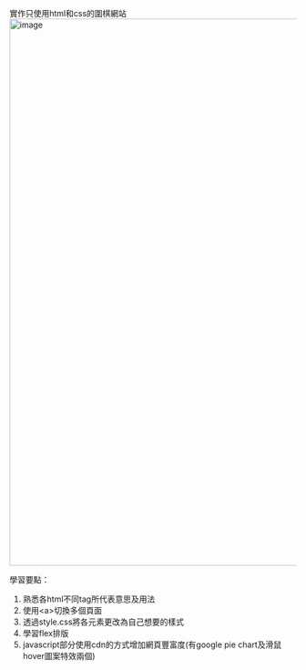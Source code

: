 實作只使用html和css的圍棋網站
<img width="960" alt="image" src="https://github.com/larry840/project-1/assets/137968655/9de328ff-6ee4-4f3c-bf9a-390704336efa">

學習要點：
1. 熟悉各html不同tag所代表意思及用法
2. 使用&lt;a&gt;切換多個頁面
3. 透過style.css將各元素更改為自己想要的樣式
4. 學習flex排版
5. javascript部分使用cdn的方式增加網頁豐富度(有google pie chart及滑鼠hover圖案特效兩個)

